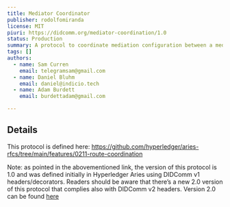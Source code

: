 ```yaml
---
title: Mediator Coordinator
publisher: rodolfomiranda
license: MIT
piuri: https://didcomm.org/mediator-coordination/1.0
status: Production
summary: A protocol to coordinate mediation configuration between a mediating agent and the recipient.
tags: []
authors:
  - name: Sam Curren
    email: telegramsam@gmail.com
  - name: Daniel Bluhm
    email: daniel@indicio.tech
  - name: Adam Burdett
    email: burdettadam@gmail.com

---
```


## Details

This protocol is defined here: https://github.com/hyperledger/aries-rfcs/tree/main/features/0211-route-coordination

Note: as pointed in the abovementioned link, the version of this protocol is 1.0 and was defined initially in Hyperledger Aries using DIDComm v1 headers/decorators. Readers should be aware that there’s a new 2.0 version of this protocol that complies also with DIDComm v2 headers. Version 2.0 can be found [here](https://didcomm.org/mediator-coordination/2.0/)
